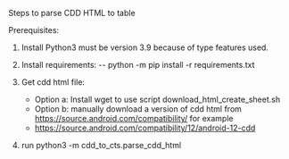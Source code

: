 Steps to parse CDD HTML to table

Prerequisites:

1. Install Python3 must be version 3.9 because of type features used. 
2. Install requirements: 
-- python -m pip install -r requirements.txt
3. Get cdd html file:
   - Option a: Install wget to use script download_html_create_sheet.sh
   - Option b: manually download a version of cdd html from  https://source.android.com/compatibility/ for example
   - https://source.android.com/compatibility/12/android-12-cdd
   
4. run python3 -m cdd_to_cts.parse_cdd_html
